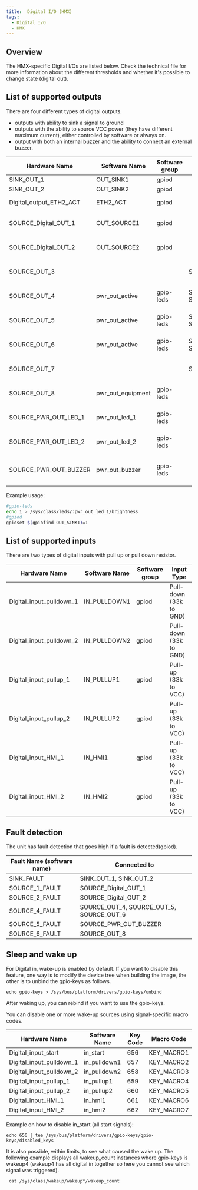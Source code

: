 ```yaml
---
title:  Digital I/O (HMX)
tags:
  - Digital I/O
  - HMX
---
```

## Overview
The HMX-specific Digital I/Os are listed below. Check the technical file for more information about the different thresholds and whether it's possible to change state (digital out).

## List of supported outputs

There are four different types of digital outputs.

- outputs with ability to sink a signal to ground
- outputs with the ability to source VCC power (they have different maximum current), either controlled by software or always on.
- output with both an internal buzzer and the ability to connect an external buzzer.


| Hardware Name         | Software Name | Software group | Connected to          | Source Type                          |
|-----------------------|---------------|----------------|-----------------------|--------------------------------------|
| SINK_OUT_1            | OUT_SINK1     | gpiod          |                       | Sink                                 |
| SINK_OUT_2            | OUT_SINK2     | gpiod          |                       | Sink                                 |
| Digital_output_ETH2_ACT| ETH2_ACT     | gpiod          |                       | Source (Special)                     |
| SOURCE_Digital_OUT_1  | OUT_SOURCE1   | gpiod          |                       | Source (VCC power)                   |
| SOURCE_Digital_OUT_2  | OUT_SOURCE2   | gpiod          |                       | Source (VCC power)                   |
| SOURCE_OUT_3          |               |                | SOURCE_OUT_7          | Source (Always powered)              |
| SOURCE_OUT_4          | pwr_out_active| gpio-leds      | SOURCE_OUT_5, SOURCE_OUT_6 | Source (VCC power)             |
| SOURCE_OUT_5          | pwr_out_active| gpio-leds      | SOURCE_OUT_4, SOURCE_OUT_6 | Source (VCC power)             |
| SOURCE_OUT_6          | pwr_out_active| gpio-leds      | SOURCE_OUT_4, SOURCE_OUT_5 | Source (VCC power)             |
| SOURCE_OUT_7          |               |                | SOURCE_OUT_3          | Source (Always powered)              |
| SOURCE_OUT_8          | pwr_out_equipment| gpio-leds   |                       | Source (VCC power)                   |
| SOURCE_PWR_OUT_LED_1  | pwr_out_led_1 | gpio-leds      |                       | Source (VCC power)                   |
| SOURCE_PWR_OUT_LED_2  | pwr_out_led_2 | gpio-leds      |                       | Source (VCC power)                   |
| SOURCE_PWR_OUT_BUZZER | pwr_out_buzzer| gpio-leds      |                       | Source (VCC power, Buzzer)           |


Example usage:
```bash
#gpio-leds
echo 1 > /sys/class/leds/:pwr_out_led_1/brightness
#gpiod
gpioset $(gpiofind OUT_SINK1)=1
```

## List of supported inputs

There are two types of digital inputs with pull up or pull down resistor.

| Hardware Name           | Software Name | Software group | Input Type          |
|-------------------------|---------------|----------------|---------------------|
| Digital_input_pulldown_1| IN_PULLDOWN1  | gpiod          | Pull-down (33k to GND)|
| Digital_input_pulldown_2| IN_PULLDOWN2  | gpiod          | Pull-down (33k to GND)|
| Digital_input_pullup_1  | IN_PULLUP1    | gpiod          | Pull-up (33k to VCC)  |
| Digital_input_pullup_2  | IN_PULLUP2    | gpiod          | Pull-up (33k to VCC)  |
| Digital_input_HMI_1     | IN_HMI1       | gpiod          | Pull-up (33k to VCC)  |
| Digital_input_HMI_2     | IN_HMI2       | gpiod          | Pull-up (33k to VCC)  |


## Fault detection

The unit has fault detection that goes high if a fault is detected(gpiod).

| Fault Name (software name)       | Connected to                   |
|------------------|--------------------------------|
| SINK_FAULT       | SINK_OUT_1, SINK_OUT_2         |
| SOURCE_1_FAULT   | SOURCE_Digital_OUT_1           |
| SOURCE_2_FAULT   | SOURCE_Digital_OUT_2           |
| SOURCE_4_FAULT   | SOURCE_OUT_4, SOURCE_OUT_5, SOURCE_OUT_6 |
| SOURCE_5_FAULT   | SOURCE_PWR_OUT_BUZZER          |
| SOURCE_6_FAULT   | SOURCE_OUT_8                   |


## Sleep and wake up

For Digital in, wake-up is enabled by default. If you want to disable this feature, one way is to modify the device tree when building the image, the other is to unbind the gpio-keys as follows.
```
echo gpio-keys > /sys/bus/platform/drivers/gpio-keys/unbind
```
After waking up, you can rebind if you want to use the gpio-keys.

You can disable one or more wake-up sources using signal-specific macro codes.

| Hardware Name           | Software Name | Key Code | Macro Code |
|-------------------------|---------------|----------|------------|
| Digital_input_start     | in_start      | 656      | KEY_MACRO1 |
| Digital_input_pulldown_1| in_pulldown1  | 657      | KEY_MACRO2 |
| Digital_input_pulldown_2| in_pulldown2  | 658      | KEY_MACRO3 |
| Digital_input_pullup_1  | in_pullup1    | 659      | KEY_MACRO4 |
| Digital_input_pullup_2  | in_pullup2    | 660      | KEY_MACRO5 |
| Digital_input_HMI_1     | in_hmi1       | 661      | KEY_MACRO6 |
| Digital_input_HMI_2     | in_hmi2       | 662      | KEY_MACRO7 |

Example on how to disable in_start (all start signals):
```
echo 656 | tee /sys/bus/platform/drivers/gpio-keys/gpio-keys/disabled_keys
```
It is also possible, within limits, to see what caused the wake up.
The following example displays all wakeup_count instances where gpio-keys is wakeup4 (wakeup4 has all digital in together so here you cannot see which signal was triggered).
```
 cat /sys/class/wakeup/wakeup*/wakeup_count
```